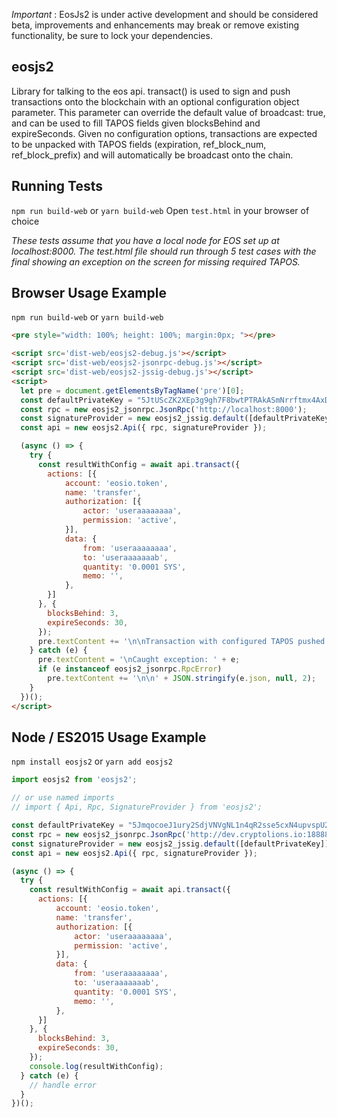 *Important* : EosJs2 is under active development and should be considered beta, improvements and enhancements may break or remove existing functionality, be sure to lock your dependencies.

## eosjs2

Library for talking to the eos api. transact() is used to sign and push transactions onto the blockchain with an optional configuration object parameter.  This parameter can override the default value of broadcast: true, and can be used to fill TAPOS fields given blocksBehind and expireSeconds.  Given no configuration options, transactions are expected to be unpacked with TAPOS fields (expiration, ref_block_num, ref_block_prefix) and will automatically be broadcast onto the chain.

## Running Tests

`npm run build-web` or `yarn build-web`
Open `test.html` in your browser of choice

*These tests assume that you have a local node for EOS set up at localhost:8000. The test.html file should run through 5 test cases with the final showing an exception on the screen for missing required TAPOS.*


## Browser Usage Example

`npm run build-web` or `yarn build-web`

```html
<pre style="width: 100%; height: 100%; margin:0px; "></pre>

<script src='dist-web/eosjs2-debug.js'></script>
<script src='dist-web/eosjs2-jsonrpc-debug.js'></script>
<script src='dist-web/eosjs2-jssig-debug.js'></script>
<script>
  let pre = document.getElementsByTagName('pre')[0];
  const defaultPrivateKey = "5JtUScZK2XEp3g9gh7F8bwtPTRAkASmNrrftmx4AxDKD5K4zDnr"; // useraaaaaaaa
  const rpc = new eosjs2_jsonrpc.JsonRpc('http://localhost:8000');
  const signatureProvider = new eosjs2_jssig.default([defaultPrivateKey]);
  const api = new eosjs2.Api({ rpc, signatureProvider });

  (async () => {
    try {
      const resultWithConfig = await api.transact({
        actions: [{
            account: 'eosio.token',
            name: 'transfer',
            authorization: [{
                actor: 'useraaaaaaaa',
                permission: 'active',
            }],
            data: {
                from: 'useraaaaaaaa',
                to: 'useraaaaaaab',
                quantity: '0.0001 SYS',
                memo: '',
            },
        }]
      }, {
        blocksBehind: 3,
        expireSeconds: 30,
      });
      pre.textContent += '\n\nTransaction with configured TAPOS pushed!\n\n' + JSON.stringify(resultWithConfig, null, 2);
    } catch (e) {
      pre.textContent = '\nCaught exception: ' + e;
      if (e instanceof eosjs2_jsonrpc.RpcError)
        pre.textContent += '\n\n' + JSON.stringify(e.json, null, 2);
    }
  })();
</script>
```

## Node / ES2015 Usage Example

`npm install eosjs2` or `yarn add eosjs2`

```javascript
import eosjs2 from 'eosjs2';

// or use named imports
// import { Api, Rpc, SignatureProvider } from 'eosjs2';

const defaultPrivateKey = "5JmqocoeJ1ury2SdjVNVgNL1n4qR2sse5cxN4upvspU2R5PEnxP"; // thegazelle
const rpc = new eosjs2_jsonrpc.JsonRpc('http://dev.cryptolions.io:18888');
const signatureProvider = new eosjs2_jssig.default([defaultPrivateKey]);
const api = new eosjs2.Api({ rpc, signatureProvider });

(async () => {
  try {
    const resultWithConfig = await api.transact({
      actions: [{
          account: 'eosio.token',
          name: 'transfer',
          authorization: [{
              actor: 'useraaaaaaaa',
              permission: 'active',
          }],
          data: {
              from: 'useraaaaaaaa',
              to: 'useraaaaaaab',
              quantity: '0.0001 SYS',
              memo: '',
          },
      }]
    }, {
      blocksBehind: 3,
      expireSeconds: 30,
    });
    console.log(resultWithConfig);
  } catch (e) {
    // handle error
  }
})();
```
